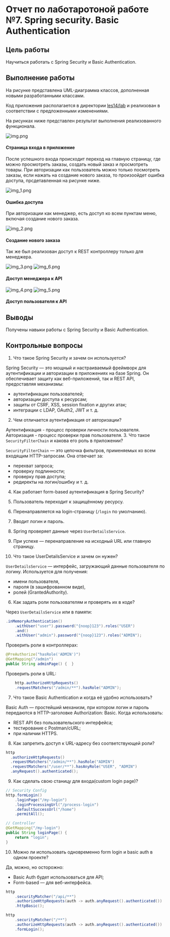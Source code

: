 # Отчет по лаботаротоной работе №7. Spring security. Basic Authentication
## Цель работы
Научиться работать с Spring Security и Basic Authentication.
## Выполнение работы
На рисунке представлена UML-диаграмма классов, дополненная новыми разработанными классами.



Код приложения располагается в директории [les14/lab](/les14/lab/) и реализован в соответствии с предложенными изменениями.

На рисунках ниже представлен результат выполнения реализованного функционала.

![img.png](img.png)

#### Страница входа в приложение

После успешного входа происходит переход на главную страницу, где можно просмотреть заказы, создать новый заказ и просмотреть товары.
При авторизации как пользователь можно только посмотреть заказы, если нажать на создание нового заказа, то произоойдет ошибка доступа, прсдетавленная на рисунке ниже.

![img_1.png](img_1.png)

#### Ошибка доступа

При авторизации как менеджер, есть доступ ко всем пунктам меню, включая создание нового заказа.

![img_2.png](img_2.png)

#### Создание нового заказа

Так же был реализован доступ к REST контроллеру только для менеджера.

![img_3.png](img_3.png)
![img_6.png](img_6.png)

#### Доступ менеджера к API

![img_4.png](img_4.png)
![img_5.png](img_5.png)
#### Доступ пользователя к API


## Выводы
Получены навыки работы с Spring Security и Basic Authentication.
## Контрольные вопросы
1. Что такое Spring Security и зачем он используется?

Spring Security — это мощный и настраиваемый фреймворк для аутентификации и авторизации в приложениях на базе Spring. Он обеспечивает защиту как веб-приложений, так и REST API, предоставляя механизмы:
* аутентификации пользователей;
* авторизации доступа к ресурсам;
* защиты от CSRF, XSS, session fixation и других атак;
* интеграции с LDAP, OAuth2, JWT и т. д.
2. Чем отличается аутентификация от авторизации?

Аутентификация - процесс проверки личности пользователя. Авторизация - процесс проверки прав пользователя.
3. Что такое `SecurityFilterChain` и какова его роль в приложении?

`SecurityFilterChain` — это цепочка фильтров, применяемых ко всем входящим HTTP-запросам. Она отвечает за:
* перехват запроса;
* проверку подлинности;
* проверку прав доступа;
* редиректы на логин/ошибку и т. д.
4. Как работает form-based аутентификация в Spring Security?

1. Пользователь переходит к защищённому ресурсу.
2. Перенаправляется на login-страницу (`/login` по умолчанию).
3. Вводит логин и пароль.
4. Spring проверяет данные через `UserDetailsService`. 
5. При успехе — перенаправление на исходный URL или главную страницу.
5. Что такое UserDetailsService и зачем он нужен?

`UserDetailsService` — интерфейс, загружающий данные пользователя по логину. Используется для получения:
* имени пользователя, 
* пароля (в зашифрованном виде), 
* ролей (GrantedAuthority).
6. Как задать роли пользователям и проверять их в коде?

Через `UserDetailsService` или в памяти:
```java
.inMemoryAuthentication()
    .withUser("user").password("{noop}123").roles("USER")
    .and()
    .withUser("admin").password("{noop}123").roles("ADMIN");
```
Проверить роли в контроллерах:
```java
@PreAuthorize("hasRole('ADMIN')")
@GetMapping("/admin")
public String adminPage() {  }

```
Проверить роли в URL:
```java
    http.authorizeHttpRequests()
    .requestMatchers("/admin/**").hasRole("ADMIN");
```
7. Что такое Basic Authentication и когда её удобно использовать?

Basic Auth — простейший механизм, при котором логин и пароль передаются в HTTP-заголовке Authorization: Basic.
Когда использовать:
* REST API без пользовательского интерфейса;
* тестирование с Postman/cURL;
* при наличии HTTPS.
8. Как запретить доступ к URL-адресу без соответствующей роли?

```java
http
  .authorizeHttpRequests()
  .requestMatchers("/admin/**").hasRole("ADMIN")
  .requestMatchers("/user/**").hasAnyRole("USER", "ADMIN")
  .anyRequest().authenticated();
```
9. Как сделать свою станицу для входа(custom login page)?

```java
// Security Config
http.formLogin()
    .loginPage("/my-login")
    .loginProcessingUrl("/process-login")
    .defaultSuccessUrl("/home")
    .permitAll();

// Controller
@GetMapping("/my-login")
public String loginPage() {
    return "login";
}
```
10. Можно ли использовать одновременно form login и basic auth в одном проекте?

Да, можно, но осторожно:
* Basic Auth будет использоваться для API;
* Form-based — для веб-интерфейса.

```java
http
    .securityMatcher("/api/**")
    .authorizeHttpRequests(auth -> auth.anyRequest().authenticated())
    .httpBasic();

http
    .securityMatcher("/**")
    .authorizeHttpRequests(auth -> auth.anyRequest().authenticated())
    .formLogin();
```